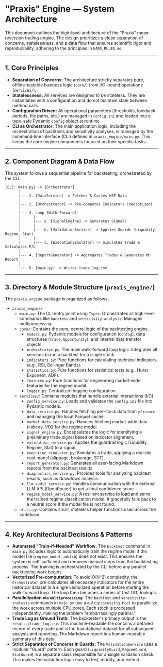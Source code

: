 # **"Praxis" Engine — System Architecture**

This document outlines the high-level architecture of the "Praxis" mean-reversion trading engine. The design prioritizes a clean separation of concerns, statelessness, and a data flow that ensures scientific rigor and reproducibility, adhering to the principles in `HARD_RULES.md`.

---

## 1. Core Principles

-   **Separation of Concerns:** The architecture strictly separates pure, offline-testable business logic (`core/`) from I/O-bound operations (`services/`).
-   **Statelessness:** All services are designed to be stateless. They are instantiated with a configuration and do not maintain state between method calls.
-   **Configuration Driven:** All operational parameters (thresholds, lookback periods, file paths, etc.) are managed in `config.ini` and loaded into a type-safe Pydantic `Config` object at runtime.
-   **CLI as Orchestrator:** The main application logic, including the orchestration of backtests and sensitivity analyses, is managed by the command-line interface (CLI) defined in `praxis_engine/main.py`. This keeps the core engine components focused on their specific tasks.

---

## 2. Component Diagram & Data Flow

The system follows a sequential pipeline for backtesting, orchestrated by the CLI.

```
[CLI: main.py] -> [Orchestrator]
      |
      |--- 1. [DataService] -> Fetches & Caches NSE Data
      |
      |--- 2. [Orchestrator] -> Pre-computes Indicators (Vectorized)
      |
      |--- 3. Loop (Walk-Forward):
      |      |
      |      |--- a. [SignalEngine] -> Generates Signal?
      |      |
      |      |--- b. [ValidationService] -> Applies Guards (Liquidity, Regime, Stat)
      |      |
      |      |--- c. [ExecutionSimulator] -> Simulates Trade & Calculates P/L
      |
      |--- 4. [ReportGenerator] -> Aggregates Trades & Generates MD Report
      |
      '--- 5. [main.py] -> Writes trade_log.csv
```

---

## 3. Directory & Module Structure (`praxis_engine/`)

The `praxis_engine` package is organized as follows:

-   `praxis_engine/`
    -   `main.py`: The CLI entry point using `Typer`. Orchestrates all high-level commands like `backtest` and `sensitivity-analysis`. Manages multiprocessing.
    -   `core/`: Contains the pure, central logic of the backtesting engine.
        -   `models.py`: Pydantic models for configuration (`Config`), data structures (`Trade`, `Opportunity`), and internal data transfer objects.
        -   `orchestrator.py`: The main walk-forward loop logic. Integrates all services to run a backtest for a single stock.
        -   `indicators.py`: Pure functions for calculating technical indicators (e.g., RSI, Bollinger Bands).
        -   `statistics.py`: Pure functions for statistical tests (e.g., Hurst Exponent, ADF).
        -   `features.py`: Pure functions for engineering market-wide features for the regime model.
        -   `logger.py`: Centralized logging configuration.
    -   `services/`: Contains modules that handle external interactions (I/O).
        -   `config_service.py`: Loads and validates the `config.ini` file into Pydantic models.
        -   `data_service.py`: Handles fetching per-stock data from `yfinance` and managing the local Parquet cache.
        -   `market_data_service.py`: Handles fetching market-wide data (indices, VIX) for the regime model.
        -   `signal_engine.py`: Encapsulates the logic for identifying a preliminary trade signal based on indicator alignment.
        -   `validation_service.py`: Applies the guardrail logic (Liquidity, Regime, Stat) to a signal.
        -   `execution_simulator.py`: Simulates a trade, applying a realistic cost model (slippage, brokerage, STT).
        -   `report_generator.py`: Generates all user-facing Markdown reports from the backtest results.
        -   `diagnostics_service.py`: Provides tools for analyzing backtest results, such as drawdown analysis.
        -   `llm_audit_service.py`: Handles communication with the external LLM API (OpenRouter) to get a final confidence score.
        -   `regime_model_service.py`: A resilient service to load and serve the trained regime classification model. It gracefully falls back to a neutral score if the model file is not found.
    -   `utils.py`: Contains small, stateless helper functions used across the codebase.

---

## 4. Key Architectural Decisions & Patterns

-   **Automated "Train-if-Needed" Workflow:** The `backtest` command in `main.py` includes logic to automatically train the regime model if the model file (`regime_model.joblib`) does not exist. This ensures the system is self-sufficient and removes manual steps from the backtesting process. The training is orchestrated by the CLI before any parallel backtesting work begins.
-   **Vectorized Pre-computation:** To avoid O(N^2) complexity, the `Orchestrator` pre-calculates all necessary indicators for the entire historical dataset in a single vectorized operation before starting the walk-forward loop. The loop then becomes a series of fast O(1) lookups.
-   **Parallelization via `multiprocessing`:** The `backtest` and `sensitivity-analysis` commands in `main.py` use a `multiprocessing.Pool` to parallelize the work across multiple CPU cores. Each stock is processed independently, making the problem "embarrassingly parallel."
-   **Trade Log as Ground Truth:** The backtester's primary output is the `results/trade_log.csv`. This machine-readable file contains a detailed record of every trade and is the foundational dataset for all subsequent analysis and reporting. The Markdown report is a human-readable summary of this data.
-   **Strict Separation of Concerns in Guards:** The `ValidationService` uses a modular "Guard" pattern. Each guard (`LiquidityGuard`, `RegimeGuard`, `StatGuard`) is a separate class responsible for a single validation check. This makes the validation logic easy to test, modify, and extend.
